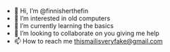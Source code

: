 - 👋 Hi, I’m @finnisherthefin
- 👀 I’m interested in old computers
- 🌱 I’m currently learning the basics
- 💞️ I’m looking to collaborate on you giving me help
- 📫 How to reach me thismailisveryfake@gmail.com

<!---
finnisherthefin/finnisherthefin is a ✨ special ✨ repository because its `README.md` (this file) appears on your GitHub profile.
You can click the Preview link to take a look at your changes.
--->

